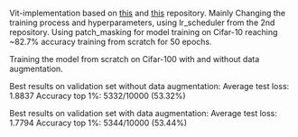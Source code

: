 Vit-implementation based on [this](https://github.com/tahmid0007/VisionTransformer) and [this](https://github.com/yanqishi1/vision-transformers-cifar10) repository.
Mainly Changing the training process and hyperparameters, using lr_scheduler from the 2nd repository.
Using patch_masking for model training on Cifar-10 reaching ~82.7% accuracy training from scratch for 50 epochs.

Training the model from scratch on Cifar-100 with and without data augmentation.

Best results on validation set without data augmentation:
Average test loss: 1.8837  Accuracy top 1%: 5332/10000 (53.32%)

Best results on validation set with data augmentation:
Average test loss: 1.7794 Accuracy top 1%: 5344/10000 (53.44%)